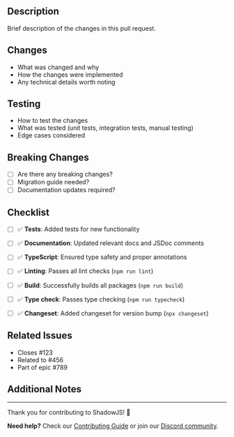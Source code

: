 ## Description

<!-- Provide a clear, concise description of the changes in this pull request -->
<!-- Example: "Add dark mode support to ShadowJS components" -->
<!-- Include context about why these changes are needed -->

Brief description of the changes in this pull request.

## Changes

<!-- List the specific changes made and explain the reasoning -->
<!-- Be specific about what files were modified and why -->
<!-- Include any technical implementation details worth noting -->

- What was changed and why
- How the changes were implemented
- Any technical details worth noting

## Testing

<!-- Describe how these changes can be tested -->
<!-- Include both automated and manual testing approaches -->
<!-- Specify any edge cases that were considered -->

- How to test the changes
- What was tested (unit tests, integration tests, manual testing)
- Edge cases considered

## Breaking Changes

<!-- Check all that apply. If any are checked, provide migration guidance below -->

- [ ] Are there any breaking changes?
- [ ] Migration guide needed?
- [ ] Documentation updates required?

<!-- If breaking changes exist, explain how users can migrate their code -->
<!-- Example: "Users will need to update their imports from 'old-package' to 'new-package'" -->

## Checklist

<!-- Complete all applicable items before submitting -->
<!-- This ensures code quality and consistency across the codebase -->

- [ ] ✅ **Tests**: Added tests for new functionality
<!-- Include unit tests, integration tests, or e2e tests as appropriate -->
- [ ] ✅ **Documentation**: Updated relevant docs and JSDoc comments
<!-- Update README files, API documentation, and inline code comments -->
- [ ] ✅ **TypeScript**: Ensured type safety and proper annotations
<!-- All new code should have proper TypeScript types -->
- [ ] ✅ **Linting**: Passes all lint checks (`npm run lint`)
<!-- Run the linter and fix any issues before submitting -->
- [ ] ✅ **Build**: Successfully builds all packages (`npm run build`)
<!-- Ensure the project builds without errors -->
- [ ] ✅ **Type check**: Passes type checking (`npm run typecheck`)
<!-- Verify TypeScript compilation is successful -->
- [ ] ✅ **Changeset**: Added changeset for version bump (`npx changeset`)
<!-- Required for version management and releases -->

## Related Issues

<!-- Link to any related issues, PRs, or discussions -->
<!-- Use "Closes #123" to automatically close issues when merged -->
<!-- Use "Related to #456" for related but not directly resolved issues -->

- Closes #123
- Related to #456
- Part of epic #789

## Additional Notes

<!-- Any additional information that might be helpful for reviewers -->
<!-- Screenshots, performance benchmarks, or other relevant details -->

---

Thank you for contributing to ShadowJS! 🎉

**Need help?** Check our [Contributing Guide](../CONTRIBUTING.md) or join our [Discord community](https://discord.gg/shadowjs).
